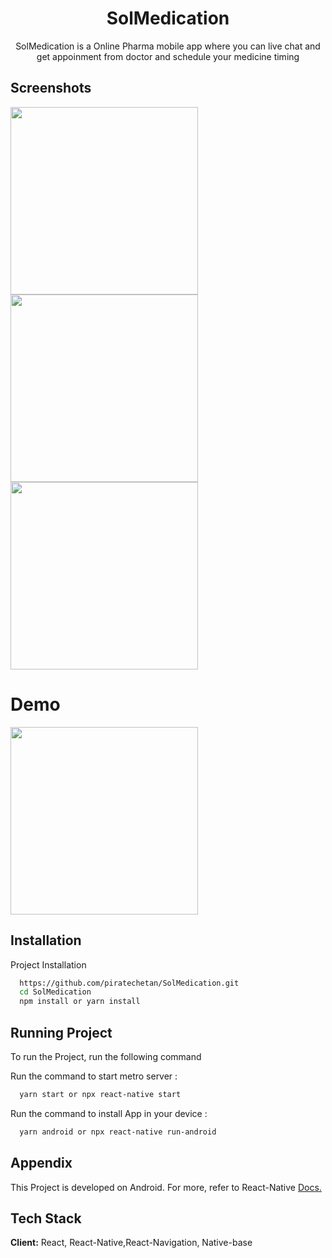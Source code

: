 <h1 align="center">SolMedication</h1>

<p align="center">SolMedication is a Online Pharma mobile app where you can live chat and get appoinment from doctor and schedule your medicine timing</p>

## Screenshots
<img src="https://www.linkpicture.com/q/WhatsApp-Image-2022-01-15-at-4.03.51-PM.jpeg" width=300 align="left"/>
<img src="https://www.linkpicture.com/q/WhatsApp-Image-2022-01-15-at-4.03.52-PM.jpeg" width=300 />
<img src="https://www.linkpicture.com/q/WhatsApp-Image-2022-01-15-at-4.06.04-PM.jpeg" width=300 />

<h1 align="left">Demo</h1>
<img src="https://s10.gifyu.com/images/WhatsApp-Video-2022-01-15-at-4.14.19-PM.gif" width=300  />




## Installation

Project Installation

```bash
  https://github.com/piratechetan/SolMedication.git
  cd SolMedication
  npm install or yarn install
```

## Running Project

To run the Project, run the following command

Run the command to start metro server :

```bash
  yarn start or npx react-native start
```

Run the command to install App in your device :

```bash
  yarn android or npx react-native run-android
```

## Appendix

This Project is developed on Android. For more, refer to React-Native [Docs.](https://reactnative.dev/docs/getting-started)

## Tech Stack

**Client:** React, React-Native,React-Navigation, Native-base
